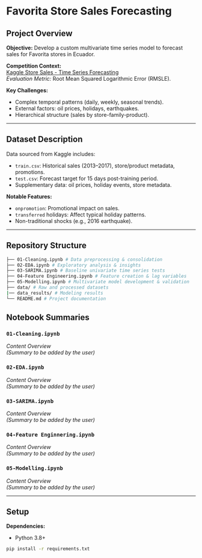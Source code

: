 # Favorita Store Sales Forecasting

## Project Overview
**Objective:** Develop a custom multivariate time series model to forecast sales for Favorita stores in Ecuador. 

**Competition Context:**  
[Kaggle Store Sales - Time Series Forecasting](https://www.kaggle.com/competitions/store-sales-time-series-forecasting)  
*Evaluation Metric:* Root Mean Squared Logarithmic Error (RMSLE).

**Key Challenges:**
- Complex temporal patterns (daily, weekly, seasonal trends).
- External factors: oil prices, holidays, earthquakes.
- Hierarchical structure (sales by store-family-product).

---

## Dataset Description
Data sourced from Kaggle includes:
- `train.csv`: Historical sales (2013–2017), store/product metadata, promotions.
- `test.csv`: Forecast target for 15 days post-training period.
- Supplementary data: oil prices, holiday events, store metadata.

**Notable Features:**
- `onpromotion`: Promotional impact on sales.
- `transferred` holidays: Affect typical holiday patterns.
- Non-traditional shocks (e.g., 2016 earthquake).

---

## Repository Structure
```bash
├── 01-Cleaning.ipynb # Data preprocessing & consolidation
├── 02-EDA.ipynb # Exploratory analysis & insights
├── 03-SARIMA.ipynb # Baseline univariate time series tests
├── 04-Feature Engineering.ipynb # Feature creation & lag variables
├── 05-Modelling.ipynb # Multivariate model development & validation
├── data/ # Raw and processed datasets
|── data_results/ # Modeling results
└── README.md # Project documentation
```

## Notebook Summaries

### `01-Cleaning.ipynb`
*Content Overview*  
*(Summary to be added by the user)*  

### `02-EDA.ipynb`
*Content Overview*  
*(Summary to be added by the user)*  

### `03-SARIMA.ipynb`
*Content Overview*  
*(Summary to be added by the user)*  

### `04-Feature Enginnering.ipynb`
*Content Overview*  
*(Summary to be added by the user)*  

### `05-Modelling.ipynb`
*Content Overview*  
*(Summary to be added by the user)*  

---

## Setup
**Dependencies:**  
- Python 3.8+

```bash
pip install -r requirements.txt
```
